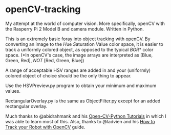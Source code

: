 # openCV-tracking
My attempt at the world of computer vision. More specifically, openCV with the Rasperry Pi 2 Model B and camera module.
Written in Python.

This is an extremely basic foray into object tracking with [openCV](http://opencv.org/). By converting an image to the *H*ue *S*aturation *V*alue color space, it is easier to track a uniformly colored object, as opposed to the typical *BGR** color space. (*In openCV's case, the image arrays are interpreted as  [Blue, Green, Red], *NOT* [Red, Green, Blue])

A range of acceptable HSV ranges are added in and your (uniformly) colored object of choice should be the only thing to appear.

Use the HSVPreview.py program to obtain your minimum and maximum values.

RectangularOverlay.py is the same as ObjectFilter.py except for an added rectangular overlay.

Much thanks to @abidrahmank and his [Open-CV-Python Tutorials](https://opencv-python-tutroals.readthedocs.org/en/latest/py_tutorials/py_gui/py_image_display/py_image_display.html) in which I was able to learn most of this. Also, thanks to @ladvien and his [How to Track your Robot with OpenCV](http://www.instructables.com/id/How-to-Track-your-Robot-with-OpenCV/?ALLSTEPS) guide.
